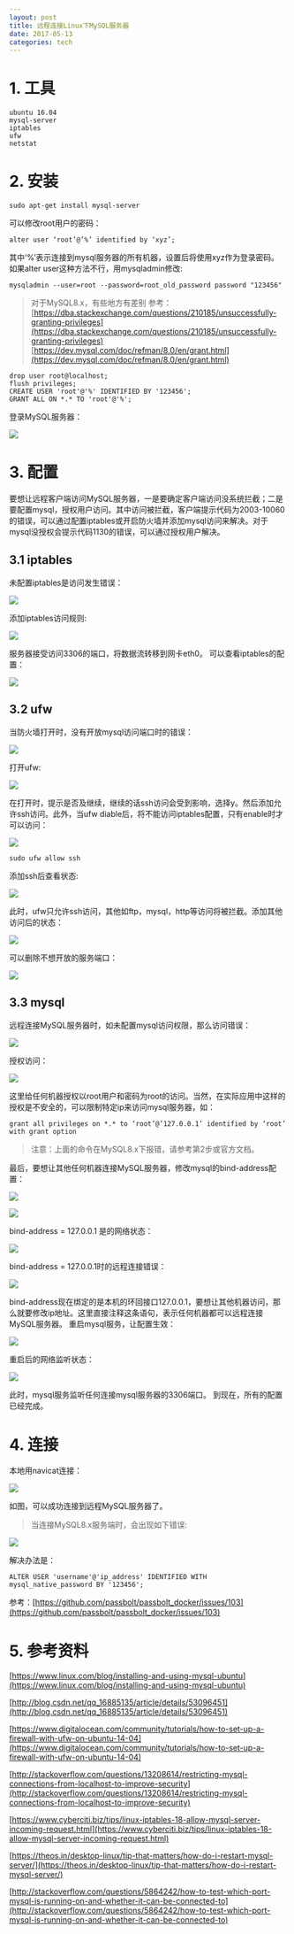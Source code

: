 ```yaml
---
layout: post
title: 远程连接Linux下MySQL服务器
date: 2017-05-13
categories: tech
---
```


# 1. 工具
```
ubuntu 16.04
mysql-server
iptables
ufw
netstat
```

# 2. 安装
```
sudo apt-get install mysql-server
```
可以修改root用户的密码：
```
alter user ‘root’@’%’ identified by ‘xyz’;
```
其中‘%’表示连接到mysql服务器的所有机器，设置后将使用xyz作为登录密码。
如果alter user这种方法不行，用mysqladmin修改:
```
mysqladmin --user=root --password=root_old_password password "123456"
```
> 对于MySQL8.x，有些地方有差别
参考：
[https://dba.stackexchange.com/questions/210185/unsuccessfully-granting-privileges](https://dba.stackexchange.com/questions/210185/unsuccessfully-granting-privileges)
[https://dev.mysql.com/doc/refman/8.0/en/grant.html](https://dev.mysql.com/doc/refman/8.0/en/grant.html)
```
drop user root@localhost;
flush privileges;
CREATE USER 'root'@'%' IDENTIFIED BY '123456';
GRANT ALL ON *.* TO 'root'@'%';
```

登录MySQL服务器：

![](http://r.photo.store.qq.com/psb?/V11dEA6U3qTHQy/AtJZKlnExUAtw7yZ3yPA*..grf*gKaoWxDj85dDe*SM!/o/dG4BAAAAAAAA&bo=0AITAdACEwEDEDU!)

# 3. 配置
要想让远程客户端访问MySQL服务器，一是要确定客户端访问没系统拦截；二是要配置mysql，授权用户访问。其中访问被拦截，客户端提示代码为2003-10060的错误，可以通过配置iptables或开启防火墙并添加mysql访问来解决。对于mysql没授权会提示代码1130的错误，可以通过授权用户解决。

## 3.1 iptables
未配置iptables是访问发生错误：

![](http://r.photo.store.qq.com/psb?/V11dEA6U3qTHQy/GjdKdvJ2PkgY3fbPtVN488KQK7Wi4ISjL9gYfYPmrvU!/o/dGwBAAAAAAAA&bo=WwJ4AFsCeAADEDU!)

添加iptables访问规则:

![](http://r.photo.store.qq.com/psb?/V11dEA6U3qTHQy/1FnI0nzZOJ4ZO16rrroM3yO1pCiN5SECwh.CtwDi1MI!/o/dIMBAAAAAAAA&bo=gAIwAIACMAADEDU!)

服务器接受访问3306的端口，将数据流转移到网卡eth0。
可以查看iptables的配置：

![](http://r.photo.store.qq.com/psb?/V11dEA6U3qTHQy/KIbvmciy0ssyu4C4UAOs5CMpn2JqETeGD6xYKnzzJKo!/o/dGwBAAAAAAAA&bo=FgMiARYDIgEDEDU!)

## 3.2 ufw
当防火墙打开时，没有开放mysql访问端口时的错误：

![](http://r.photo.store.qq.com/psb?/V11dEA6U3qTHQy/GjdKdvJ2PkgY3fbPtVN488KQK7Wi4ISjL9gYfYPmrvU!/o/dGwBAAAAAAAA&bo=WwJ4AFsCeAADEDU!)

打开ufw:

![](http://r.photo.store.qq.com/psb?/V11dEA6U3qTHQy/e*mmg0Py.7pYuOSQVM5BamD03Cna0GgKEhzFij3Wq6U!/o/dGwBAAAAAAAA&bo=xQI2AMUCNgADEDU!)

在打开时，提示是否及继续，继续的话ssh访问会受到影响，选择y。然后添加允许ssh访问。此外，当ufw diable后，将不能访问iptables配置，只有enable时才可以访问：

![](http://r.photo.store.qq.com/psb?/V11dEA6U3qTHQy/Ct1Pb4mberakse4g3ZFA7xyzSWeHky2kIIbzxvy6ciw!/o/dN8AAAAAAAAA&bo=CgO7AAoDuwADEDU!)

```
sudo ufw allow ssh
```
添加ssh后查看状态:

![](http://r.photo.store.qq.com/psb?/V11dEA6U3qTHQy/Bz.YLZjgnn1bRAKJs0ZHHT1as2wrZrWsscaORb9LB1o!/o/dG4BAAAAAAAA&bo=DwKuAA8CrgADEDU!)

此时，ufw只允许ssh访问，其他如ftp，mysql，http等访问将被拦截。添加其他访问后的状态：

![](http://r.photo.store.qq.com/psb?/V11dEA6U3qTHQy/bnauM.xToxWghnLmghzOow5WJsPniZl.dhxodcbLBu8!/o/dGoBAAAAAAAA&bo=OALzADgC8wADEDU!)

可以删除不想开放的服务端口：

![](http://r.photo.store.qq.com/psb?/V11dEA6U3qTHQy/4F0cmbaOaiCGP2XN3DqN4AoBNshsxrFYoVg1.*zLA8E!/o/dGwBAAAAAAAA&bo=EQJQABECUAADEDU!)

## 3.3 mysql
远程连接MySQL服务器时，如未配置mysql访问权限，那么访问错误：

![](http://r.photo.store.qq.com/psb?/V11dEA6U3qTHQy/oVG3QhQjG2G7DSWLSF1A7vdvjYySj9W7H5cUBjH1zLQ!/o/dGwBAAAAAAAA&bo=kAK3AJACtwADEDU!)

授权访问：

![](http://r.photo.store.qq.com/psb?/V11dEA6U3qTHQy/gMYWQCZ8pB32QOf2A2xywzh0l65TYuv1jO*NiTY*0P4!/o/dFUBAAAAAAAA&bo=CwNxAAsDcQADEDU!)

这里给任何机器授权以root用户和密码为root的访问。当然，在实际应用中这样的授权是不安全的，可以限制特定ip来访问mysql服务器，如：
```
grant all privileges on *.* to ‘root’@’127.0.0.1’ identified by ‘root’ with grant option
```
> 注意：上面的命令在MySQL8.x下报错，请参考第2步或官方文档。

最后，要想让其他任何机器连接MySQL服务器，修改mysql的bind-address配置：

![](http://r.photo.store.qq.com/psb?/V11dEA6U3qTHQy/*Cyj.r2HV.rM8u4pq2EzsJOsIf8ZwjGXXaLg2ZBNpOs!/o/dGwBAAAAAAAA&bo=eQJKAHkCSgADEDU!)

![](http://r.photo.store.qq.com/psb?/V11dEA6U3qTHQy/VMhxQwM5yb8wiompiEfLnz060qxoQwvYuk1UTcvr8IU!/o/dGwBAAAAAAAA&bo=BgOtAQYDrQEDEDU!)

bind-address = 127.0.0.1 是的网络状态：

![](http://r.photo.store.qq.com/psb?/V11dEA6U3qTHQy/TAymDF.CqlFGgVQNAofnqJKVcbos04krRuVSmPFJR.o!/o/dGwBAAAAAAAA&bo=zwJHAM8CRwADEDU!)

bind-address = 127.0.0.1时的远程连接错误：

![](http://r.photo.store.qq.com/psb?/V11dEA6U3qTHQy/rlJ2X96Puzo0Ww0AhN28B3gBRAXzw1bUFRydKyxLcsM!/o/dGsBAAAAAAAA&bo=WwJ4AFsCeAADEDU!)

bind-address现在绑定的是本机的环回接口127.0.0.1，要想让其他机器访问，那么就要修改ip地址。这里直接注释这条语句，表示任何机器都可以远程连接MySQL服务器。
重启mysql服务，让配置生效：

![](http://r.photo.store.qq.com/psb?/V11dEA6U3qTHQy/boUosRYbjYR5lnn6jNucXDqXgxmI27xMyv1gI97f61Q!/o/dGwBAAAAAAAA&bo=ygIpAMoCKQADEDU!)

重启后的网络监听状态：

![](http://r.photo.store.qq.com/psb?/V11dEA6U3qTHQy/k7Sn38DjypBc8j7FMjOe4M2lMUr74QTXI4ql20Y9JOA!/o/dGwBAAAAAAAA&bo=*gJbAP4CWwADEDU!)


此时，mysql服务监听任何连接mysql服务器的3306端口。
到现在，所有的配置已经完成。

# 4. 连接
本地用navicat连接：

![](http://r.photo.store.qq.com/psb?/V11dEA6U3qTHQy/ACY81ZCjeF2CHBq.42e*NLv7o*R0ZEFN4ldjZpZv11Y!/o/dGkBAAAAAAAA&bo=LAMwASwDMAEDEDU!)

如图，可以成功连接到远程MySQL服务器了。

> 当连接MySQL8.x服务端时，会出现如下错误:

![](https://rayxyz.github.io/assets/images/general/mysql8.x-connecting-problem-x.png)

解决办法是：
```
ALTER USER 'username'@'ip_address' IDENTIFIED WITH mysql_native_password BY '123456';
```
参考：[https://github.com/passbolt/passbolt_docker/issues/103](https://github.com/passbolt/passbolt_docker/issues/103)

# 5. 参考资料
[https://www.linux.com/blog/installing-and-using-mysql-ubuntu](https://www.linux.com/blog/installing-and-using-mysql-ubuntu)

[http://blog.csdn.net/qq_16885135/article/details/53096451](http://blog.csdn.net/qq_16885135/article/details/53096451)

[https://www.digitalocean.com/community/tutorials/how-to-set-up-a-firewall-with-ufw-on-ubuntu-14-04](https://www.digitalocean.com/community/tutorials/how-to-set-up-a-firewall-with-ufw-on-ubuntu-14-04)

[http://stackoverflow.com/questions/13208614/restricting-mysql-connections-from-localhost-to-improve-security](http://stackoverflow.com/questions/13208614/restricting-mysql-connections-from-localhost-to-improve-security)

[https://www.cyberciti.biz/tips/linux-iptables-18-allow-mysql-server-incoming-request.html](https://www.cyberciti.biz/tips/linux-iptables-18-allow-mysql-server-incoming-request.html)

[https://theos.in/desktop-linux/tip-that-matters/how-do-i-restart-mysql-server/](https://theos.in/desktop-linux/tip-that-matters/how-do-i-restart-mysql-server/)

[http://stackoverflow.com/questions/5864242/how-to-test-which-port-mysql-is-running-on-and-whether-it-can-be-connected-to](http://stackoverflow.com/questions/5864242/how-to-test-which-port-mysql-is-running-on-and-whether-it-can-be-connected-to)
